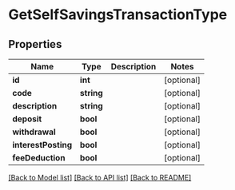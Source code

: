 # GetSelfSavingsTransactionType

## Properties
Name | Type | Description | Notes
------------ | ------------- | ------------- | -------------
**id** | **int** |  | [optional] 
**code** | **string** |  | [optional] 
**description** | **string** |  | [optional] 
**deposit** | **bool** |  | [optional] 
**withdrawal** | **bool** |  | [optional] 
**interestPosting** | **bool** |  | [optional] 
**feeDeduction** | **bool** |  | [optional] 

[[Back to Model list]](../../README.md#documentation-for-models) [[Back to API list]](../../README.md#documentation-for-api-endpoints) [[Back to README]](../../README.md)

